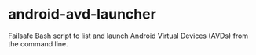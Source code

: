# android-avd-launcher
Failsafe Bash script to list and launch Android Virtual Devices (AVDs) from the command line.
